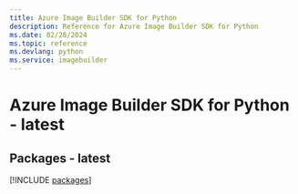 ```yaml
---
title: Azure Image Builder SDK for Python
description: Reference for Azure Image Builder SDK for Python
ms.date: 02/28/2024
ms.topic: reference
ms.devlang: python
ms.service: imagebuilder
---
```

# Azure Image Builder SDK for Python - latest
## Packages - latest
[!INCLUDE [packages](image-builder-index.md)]